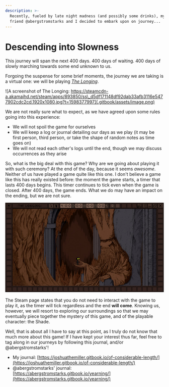 ```yaml
---
description: >-
  Recently, fueled by late night madness (and possibly some drinks), my good
  friend @abergstromstarks and I decided to embark upon on journey...
---
```


# Descending into Slowness

This journey will span the next 400 days. 400 days of waiting. 400 days of slowly marching towards some end unknown to us.

Forgoing the suspense for some brief moments, the journey we are taking is a virtual one: we will be playing [_The Longing_](https://store.steampowered.com/app/893850/THE_LONGING/).

![A screenshot of The Longing: https://steamcdn-a.akamaihd.net/steam/apps/893850/ss\_d5df171148df92dab33afb3116e5477902cdc2cd.1920x1080.jpg?t=1598377997](.gitbook/assets/image.png)

We are not really sure what to expect, as we have agreed upon some rules going into this experience:

* We will not spoil the game for ourselves
* We will keep a log or journal detailing our days as we play \(it may be first person, third person, or take the shape of random notes as time goes on\)
* We will not read each other's logs until the end, though we may discuss occurrences as they arise

So, what is the big deal with this game? Why are we going about playing it with such ceremony? At the end of the day, because it seems _awesome_. Neither of us have played a game quite like this one. I don't believe a game like this has really existed before: the moment the game starts, a timer that lasts 400 days begins. This timer continues to tick even when the game is closed. After 400 days, the game ends. What we do may have an impact on the ending, but we are not sure.

![The Shade standing in the hand of statue of his king, perhaps.](.gitbook/assets/image%20%281%29.png)

The Steam page states that you do not need to interact with the game to play it, as the timer will tick regardless and the end **will come**. Knowing us, however, we will resort to exploring our surroundings so that we may eventually piece together the mystery of this game, and of the playable character: the Shade.

Well, that is about all I have to say at this point, as I truly do not know that much more about this game! If I have kept your interest thus far, feel free to tag along in our journeys by following this journal, and/or @abergstromstarks'! 

* My journal: [https://joshuathemiller.gitbook.io/of-considerable-length/](https://joshuathemiller.gitbook.io/of-considerable-length/)
* @abergstromstarks' journal: [https://abergstromstarks.gitbook.io/yearning/](https://abergstromstarks.gitbook.io/yearning/)

